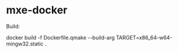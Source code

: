 # mxe-docker

Build:

docker build -f Dockerfile.qmake --build-arg TARGET=x86_64-w64-mingw32.static .
